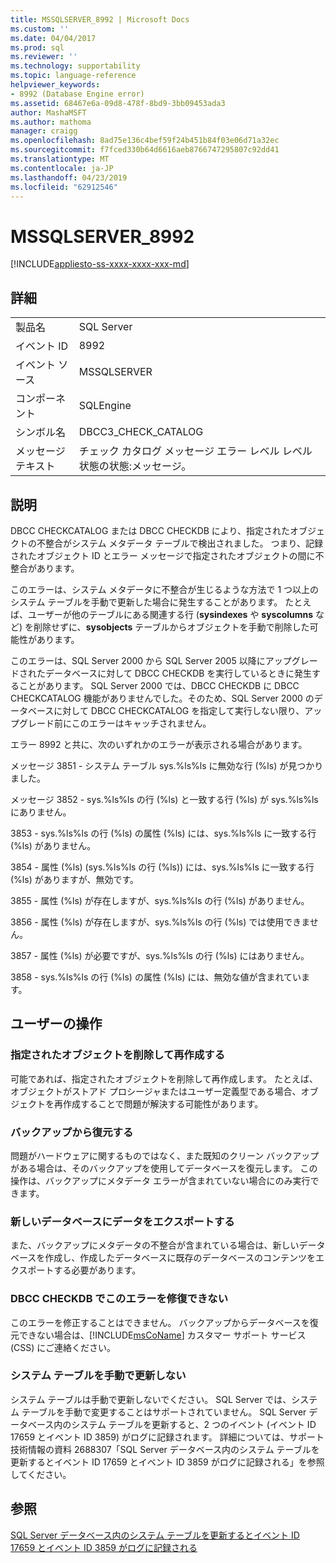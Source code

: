 ```yaml
---
title: MSSQLSERVER_8992 | Microsoft Docs
ms.custom: ''
ms.date: 04/04/2017
ms.prod: sql
ms.reviewer: ''
ms.technology: supportability
ms.topic: language-reference
helpviewer_keywords:
- 8992 (Database Engine error)
ms.assetid: 68467e6a-09d8-478f-8bd9-3bb09453ada3
author: MashaMSFT
ms.author: mathoma
manager: craigg
ms.openlocfilehash: 8ad75e136c4bef59f24b451b84f03e06d71a32ec
ms.sourcegitcommit: f7fced330b64d6616aeb8766747295807c92dd41
ms.translationtype: MT
ms.contentlocale: ja-JP
ms.lasthandoff: 04/23/2019
ms.locfileid: "62912546"
---
```

# <a name="mssqlserver8992"></a>MSSQLSERVER_8992
[!INCLUDE[appliesto-ss-xxxx-xxxx-xxx-md](../../includes/appliesto-ss-xxxx-xxxx-xxx-md.md)]
  
## <a name="details"></a>詳細  
  
|||  
|-|-|  
|製品名|SQL Server|  
|イベント ID|8992|  
|イベント ソース|MSSQLSERVER|  
|コンポーネント|SQLEngine|  
|シンボル名|DBCC3_CHECK_CATALOG|  
|メッセージ テキスト|チェック カタログ メッセージ エラー レベル レベル状態の状態:メッセージ。|  
  
## <a name="explanation"></a>説明  
DBCC CHECKCATALOG または DBCC CHECKDB により、指定されたオブジェクトの不整合がシステム メタデータ テーブルで検出されました。 つまり、記録されたオブジェクト ID とエラー メッセージで指定されたオブジェクトの間に不整合があります。  
  
このエラーは、システム メタデータに不整合が生じるような方法で 1 つ以上のシステム テーブルを手動で更新した場合に発生することがあります。 たとえば、ユーザーが他のテーブルにある関連する行 (**sysindexes** や **syscolumns** など) を削除せずに、**sysobjects** テーブルからオブジェクトを手動で削除した可能性があります。  
  
このエラーは、SQL Server 2000 から SQL Server 2005 以降にアップグレードされたデータベースに対して DBCC CHECKDB を実行しているときに発生することがあります。 SQL Server 2000 では、DBCC CHECKDB に DBCC CHECKCATALOG 機能がありませんでした。そのため、SQL Server 2000 のデータベースに対して DBCC CHECKCATALOG を指定して実行しない限り、アップグレード前にこのエラーはキャッチされません。  
  
エラー 8992 と共に、次のいずれかのエラーが表示される場合があります。  
  
メッセージ 3851 - システム テーブル sys.%ls%ls に無効な行 (%ls) が見つかりました。  
  
メッセージ 3852 - sys.%ls%ls の行 (%ls) と一致する行 (%ls) が sys.%ls%ls にありません。  
  
3853 - sys.%ls%ls の行 (%ls) の属性 (%ls) には、sys.%ls%ls に一致する行 (%ls) がありません。  
  
3854 - 属性 (%ls) (sys.%ls%ls の行 (%ls)) には、sys.%ls%ls に一致する行 (%ls) がありますが、無効です。  
  
3855 - 属性 (%ls) が存在しますが、sys.%ls%ls の行 (%ls) がありません。  
  
3856 - 属性 (%ls) が存在しますが、sys.%ls%ls の行 (%ls) では使用できません。  
  
3857 - 属性 (%ls) が必要ですが、sys.%ls%ls の行 (%ls) にはありません。  
  
3858 - sys.%ls%ls の行 (%ls) の属性 (%ls) には、無効な値が含まれています。  
  
## <a name="user-action"></a>ユーザーの操作  
  
### <a name="drop-and-re-create-the-specified-object"></a>指定されたオブジェクトを削除して再作成する  
可能であれば、指定されたオブジェクトを削除して再作成します。 たとえば、オブジェクトがストアド プロシージャまたはユーザー定義型である場合、オブジェクトを再作成することで問題が解決する可能性があります。  
  
### <a name="restore-from-backup"></a>バックアップから復元する  
問題がハードウェアに関するものではなく、また既知のクリーン バックアップがある場合は、そのバックアップを使用してデータベースを復元します。 この操作は、バックアップにメタデータ エラーが含まれていない場合にのみ実行できます。  
  
### <a name="export-the-data-to-a-new-database"></a>新しいデータベースにデータをエクスポートする  
また、バックアップにメタデータの不整合が含まれている場合は、新しいデータベースを作成し、作成したデータベースに既存のデータベースのコンテンツをエクスポートする必要があります。  
  
### <a name="dbcc-checkdb-cannot-repair-this-error"></a>DBCC CHECKDB でこのエラーを修復できない  
このエラーを修正することはできません。  バックアップからデータベースを復元できない場合は、[!INCLUDE[msCoName](../../includes/msconame-md.md)] カスタマー サポート サービス (CSS) にご連絡ください。  
  
### <a name="do-not-manually-update-system-tables"></a>システム テーブルを手動で更新しない  
システム テーブルは手動で更新しないでください。 SQL Server では、システム テーブルを手動で変更することはサポートされていません。 SQL Server データベース内のシステム テーブルを更新すると、2 つのイベント (イベント ID 17659 とイベント ID 3859) がログに記録されます。 詳細については、サポート技術情報の資料 2688307「SQL Server データベース内のシステム テーブルを更新するとイベント ID 17659 とイベント ID 3859 がログに記録される」を参照してください。  
  
## <a name="see-also"></a>参照  
[SQL Server データベース内のシステム テーブルを更新するとイベント ID 17659 とイベント ID 3859 がログに記録される](https://support.microsoft.com/kb/2688307/EN-US)  
  
